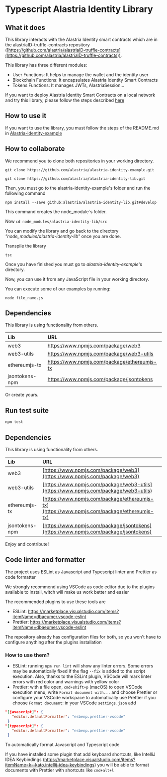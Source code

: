 # Typescript Alastria Identity Library

## What it does

This library interacts with the Alastria Identity smart contracts which are in the alastriaID-truffle-contracts repository ([https://github.com/alastria/alastriaID-truffle-contracts](https://github.com/alastria/alastriaID-truffle-contracts)).

This library has three different modules:

- User Functions: It helps to manage the wallet and the identity user
- Blockchain Functions: It encapsulates Alastria Identity Smart Contracts
- Tokens Functions: It manages JWTs, AlastriaSession...

If you want to deploy Alastria Identity Smart Contracts on a local network and try this library, please follow the steps described [here](#ganache)

## How to use it

If you want to use the library, you must follow the steps of the README.md in [Alastria-identity-example](https://github.com/alastria/alastria-identity-example)

## How to collaborate

We recommend you to clone both repositories in your working directory.

```
git clone https://github.com/alastria/alastria-identity-example.git

git clone https://github.com/alastria/alastria-identity-lib.git
```

Then, you must go to the alastria-identity-example's folder and run the following command

```
npm install --save github:alastria/alastria-identity-lib.git#develop
```

This command creates the node_module´s folder.

Now `cd node_modules/alastria-identity-lib/src`

You can modify the library and go back to the directory _"node_modules/alastria-identity-lib"_ once you are done.

Transpile the library

```
tsc
```

Once you have finished you must go to _alastria-identity-example_'s directory.

Now, you can use it from any JavaScript file in your working directory.

You can execute some of our examples by running:

```
node file_name.js
```
## Dependencies
This library is using functionality from others.

| Lib | URL |
|:------------- |:-------------|
| web3     | https://www.npmjs.com/package/web3 | 
| web3-utils | https://www.npmjs.com/package/web3-utils | 
| ethereumjs-tx   | https://www.npmjs.com/package/ethereumjs-tx |
| jsontokens-npm   | https://www.npmjs.com/package/jsontokens |

Or create yours.

## Run test suite

```bash
npm test
```

## Dependencies

This library is using functionality from others.

| Lib            | URL                                                                                        |
| :------------- | :----------------------------------------------------------------------------------------- |
| web3           | [https://www.npmjs.com/package/web3](https://www.npmjs.com/package/web3)                   |
| web3-utils     | [https://www.npmjs.com/package/web3-utils](https://www.npmjs.com/package/web3-utils)       |
| ethereumjs-tx  | [https://www.npmjs.com/package/ethereumjs-tx](https://www.npmjs.com/package/ethereumjs-tx) |
| jsontokens-npm | [https://www.npmjs.com/package/jsontokens](https://www.npmjs.com/package/jsontokens)       |

Enjoy and contribute!

## Code linter and formatter

The project uses ESLint as Javascript and Typescript linter and Prettier as code formatter

We strongly recommend using VSCode as code editor due to the plugins available to install, witch will make us work better and easier

The recommended plugins to use these tools are

- ESLint: https://marketplace.visualstudio.com/items?itemName=dbaeumer.vscode-eslint
- Prettier: https://marketplace.visualstudio.com/items?itemName=dbaeumer.vscode-eslint

The repository already has configuration files for both, so you won't have to configure anything after the plugins installation

### How to use them?

- ESLint: running `npm run lint` will show any linter errors. Some errors may be automatically fixed if the flag `--fix` is added to the script execution. Also, thanks to the ESLint plugin, VSCode will mark linter errors with red color and warnings with yellow color
- Prettier: with a file open, `cmd+shift+p` (macOS) to open VSCode execution menu, write `Format document with...` and choose Prettier or configure your VSCode workspace to automatically use Prettier if you choose `Format document`: in your VSCode `settings.json` add

```json
"[javascript]": {
   "editor.defaultFormatter": "esbenp.prettier-vscode"
 }
"[typescript]": {
   "editor.defaultFormatter": "esbenp.prettier-vscode"
 }
```

To automatically format Javascript and Typescript code

If you have installed some plugin that add keyboard shortcuts, like IntelliJ IDEA Keybindings (https://marketplace.visualstudio.com/items?itemName=k--kato.intellij-idea-keybindings) you will be able to format documents with Prettier with shortcuts like `cmd+alt+l`
